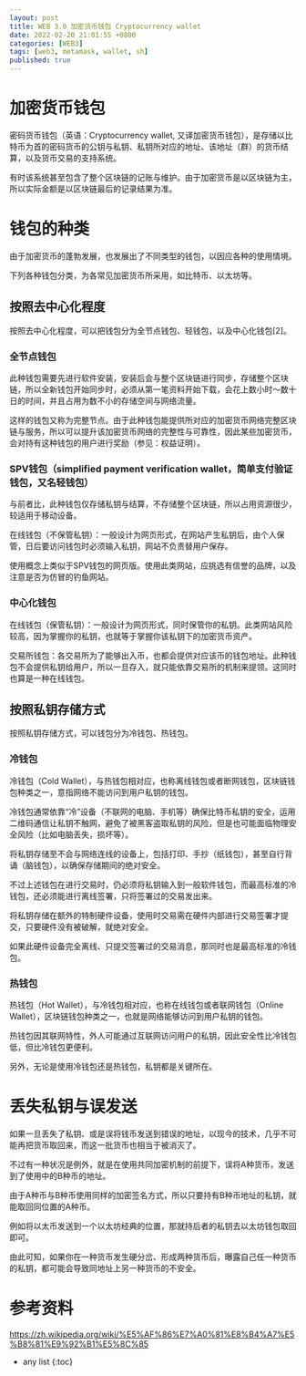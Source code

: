 ```yaml
---
layout: post
title: WEB 3.0 加密货币钱包 Cryptocurrency wallet
date: 2022-02-20 21:01:55 +0800 
categories: [WEB3]
tags: [web3, metamask, wallet, sh]
published: true
---
```


# 加密货币钱包

密码货币钱包（英语：Cryptocurrency wallet, 又译加密货币钱包），是存储以比特币为首的密码货币的公钥与私钥、私钥所对应的地址、该地址（群）的货币结算，以及货币交易的支持系统。

有时该系统甚至包含了整个区块链的记账与维护。由于加密货币是以区块链为主，所以实际金额是以区块链最后的记录结果为准。

# 钱包的种类

由于加密货币的蓬勃发展，也发展出了不同类型的钱包，以因应各种的使用情境。

下列各种钱包分类，为各常见加密货币所采用，如比特币、以太坊等。

## 按照去中心化程度

按照去中心化程度，可以把钱包分为全节点钱包、轻钱包，以及中心化钱包[2]。

### 全节点钱包

此种钱包需要先进行软件安装，安装后会与整个区块链进行同步，存储整个区块链，所以全新钱包开始同步时，必须从第一笔资料开始下载，会花上数小时～数十日的时间，并且占用为数不小的存储空间与网络流量。

这样的钱包又称为完整节点。由于此种钱包能提供所对应的加密货币网络完整区块链与服务，所以可以提升该加密货币网络的完整性与可靠性，因此某些加密货币，会对持有这种钱包的用户进行奖励（参见：权益证明）。

### SPV钱包（simplified payment verification wallet，简单支付验证钱包，又名轻钱包）

与前者比，此种钱包仅存储私钥与结算，不存储整个区块链，所以占用资源很少，较适用于移动设备。

在线钱包（不保管私钥）：一般设计为网页形式，在网站产生私钥后，由个人保管，日后要访问钱包时必须输入私钥，网站不负责替用户保存。

使用概念上类似于SPV钱包的网页版。使用此类网站，应挑选有信誉的品牌，以及注意是否为仿冒的钓鱼网站。

### 中心化钱包

在线钱包（保管私钥）：一般设计为网页形式，同时保管你的私钥。此类网站风险较高，因为掌握你的私钥，也就等于掌握你该私钥下的加密货币资产。

交易所钱包：各交易所为了能够出入币，也都会提供对应该币的钱包地址。此种钱包不会提供私钥给用户，所以一旦存入，就只能依靠交易所的机制来提领。这同时也算是一种在线钱包。

## 按照私钥存储方式

按照私钥存储方式，可以钱包分为冷钱包、热钱包。

### 冷钱包

冷钱包（Cold Wallet），与热钱包相对应，也称离线钱包或者断网钱包，区块链钱包种类之一，意指网络不能访问到用户私钥的钱包。

冷钱包通常依靠“冷”设备（不联网的电脑、手机等）确保比特币私钥的安全，运用二维码通信让私钥不触网，避免了被黑客盗取私钥的风险，但是也可能面临物理安全风险（比如电脑丢失，损坏等）。

将私钥存储至不会与网络连线的设备上，包括打印、手抄（纸钱包），甚至自行背诵（脑钱包），以确保存储期间的绝对安全。

不过上述钱包在进行交易时，仍必须将私钥输入到一般软件钱包，而最高标准的冷钱包，还必须能进行离线签署，只将签署过的交易发出来。

将私钥存储在额外的特制硬件设备，使用时交易需在硬件内部进行交易签署才提交，只要硬件没有被破解，就绝对安全。

如果此硬件设备完全离线、只提交签署过的交易消息，那同时也是最高标准的冷钱包。

### 热钱包

热钱包（Hot Wallet），与冷钱包相对应，也称在线钱包或者联网钱包（Online Wallet），区块链钱包种类之一，也就是网络能够访问到用户私钥的钱包。

热钱包因其联网特性，外人可能通过互联网访问用户的私钥，因此安全性比冷钱包低，但比冷钱包更便利。

另外，无论是使用冷钱包还是热钱包，私钥都是关键所在。

# 丢失私钥与误发送

如果一旦丢失了私钥、或是误将钱币发送到错误的地址，以现今的技术，几乎不可能再把货币取回来，而这一批货币也相当于被消灭了。

不过有一种状况是例外，就是在使用共同加密机制的前提下，误将A种货币，发送到了使用中的B种币的地址。

由于A种币与B种币使用同样的加密签名方式，所以只要持有B种币地址的私钥，就能取回同位置的A种币。

例如将以太币发送到一个以太坊经典的位置，那就持后者的私钥去以太坊钱包取回即可。

由此可知，如果你在一种货币发生硬分岔、形成两种货币后，曝露自己任一种货币的私钥，都可能会导致同地址上另一种货币的不安全。

# 参考资料

https://zh.wikipedia.org/wiki/%E5%AF%86%E7%A0%81%E8%B4%A7%E5%B8%81%E9%92%B1%E5%8C%85

* any list
{:toc}